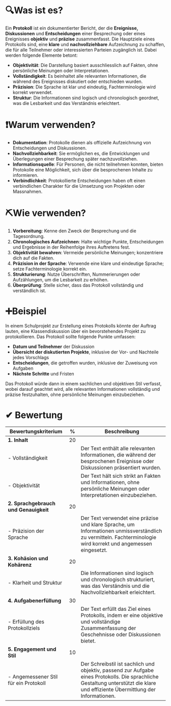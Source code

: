 # 🔍Was ist es?
Ein **Protokoll** ist ein dokumentierter Bericht, der die **Ereignisse, Diskussionen** und **Entscheidungen** einer Besprechung oder eines Ereignisses **objektiv** und **präzise** zusammenfasst. Die Hauptziele eines Protokolls sind, eine **klare** und **nachvollziehbare** Aufzeichnung zu schaffen, die für alle Teilnehmer oder interessierten Parteien zugänglich ist. Dabei werden folgende Elemente betont:
- **Objektivität**: Die Darstellung basiert ausschliesslich auf Fakten, ohne persönliche Meinungen oder Interpretationen.
- **Vollständigkeit**: Es beinhaltet alle relevanten Informationen, die während des Ereignisses diskutiert oder entschieden wurden.
- **Präzision**: Die Sprache ist klar und eindeutig, Fachterminologie wird korrekt verwendet.
- **Struktur**: Die Informationen sind logisch und chronologisch geordnet, was die Lesbarkeit und das Verständnis erleichtert.

# ❗Warum verwenden?
- **Dokumentation**: Protokolle dienen als offizielle Aufzeichnung von Entscheidungen und Diskussionen.
- **Nachvollziehbarkeit**: Sie ermöglichen es, die Entwicklungen und Überlegungen einer Besprechung später nachzuvollziehen.
- **Informationsquelle**: Für Personen, die nicht teilnehmen konnten, bieten Protokolle eine Möglichkeit, sich über die besprochenen Inhalte zu informieren.
- **Verbindlichkeit**: Protokollierte Entscheidungen haben oft einen verbindlichen Charakter für die Umsetzung von Projekten oder Massnahmen.

# ⛏Wie verwenden?
1. **Vorbereitung**: Kenne den Zweck der Besprechung und die Tagesordnung.
2. **Chronologisches Aufzeichnen**: Halte wichtige Punkte, Entscheidungen und Ergebnisse in der Reihenfolge ihres Auftretens fest.
3. **Objektivität bewahren**: Vermeide persönliche Meinungen; konzentriere dich auf die Fakten.
4. **Präzision in der Sprache**: Verwende eine klare und eindeutige Sprache; setze Fachterminologie korrekt ein.
5. **Strukturierung**: Nutze Überschriften, Nummerierungen oder Aufzählungen, um die Lesbarkeit zu erhöhen.
6. **Überprüfung**: Stelle sicher, dass das Protokoll vollständig und verständlich ist.

# ➕Beispiel
In einem Schulprojekt zur Erstellung eines Protokolls könnte der Auftrag lauten, eine Klassendiskussion über ein bevorstehendes Projekt zu protokollieren. Das Protokoll sollte folgende Punkte umfassen:
- **Datum und Teilnehmer** der Diskussion
- **Übersicht der diskutierten Projekte**, inklusive der Vor- und Nachteile jedes Vorschlags
- **Entscheidungen**, die getroffen wurden, inklusive der Zuweisung von Aufgaben
- **Nächste Schritte** und Fristen

Das Protokoll würde dann in einem sachlichen und objektiven Stil verfasst, wobei darauf geachtet wird, alle relevanten Informationen vollständig und präzise festzuhalten, ohne persönliche Meinungen einzubeziehen.

# ✔ Bewertung
| Bewertungskriterium                   | %   | Beschreibung                                                                                                                                                                     |
| ------------------------------------- | --- | -------------------------------------------------------------------------------------------------------------------------------------------------------------------------------- |
| **1. Inhalt**                         | 20  |                                                                                                                                                                                  |
| - Vollständigkeit                     |     | Der Text enthält alle relevanten Informationen, die während der besprochenen Ereignisse oder Diskussionen präsentiert wurden.                                                    |
| - Objektivität                        |     | Der Text hält sich strikt an Fakten und Informationen, ohne persönliche Meinungen oder Interpretationen einzubeziehen.                                                           |
| **2. Sprachgebrauch und Genauigkeit** | 20  |                                                                                                                                                                                  |
| - Präzision der Sprache               |     | Der Text verwendet eine präzise und klare Sprache, um Informationen unmissverständlich zu vermitteln. Fachterminologie wird korrekt und angemessen eingesetzt.                   |
| **3. Kohäsion und Kohärenz**          | 20  |                                                                                                                                                                                  |
| - Klarheit und Struktur               |     | Die Informationen sind logisch und chronologisch strukturiert, was das Verständnis und die Nachvollziehbarkeit erleichtert.                                                      |
| **4. Aufgabenerfüllung**              | 30  |                                                                                                                                                                                  |
| - Erfüllung des Protokollziels        |     | Der Text erfüllt das Ziel eines Protokolls, indem er eine objektive und vollständige Zusammenfassung der Geschehnisse oder Diskussionen bietet.                                  |
| **5. Engagement und Stil**            | 10  |                                                                                                                                                                                  |
| - Angemessener Stil für ein Protokoll |     | Der Schreibstil ist sachlich und objektiv, passend zur Aufgabe eines Protokolls. Die sprachliche Gestaltung unterstützt die klare und effiziente Übermittlung der Informationen. |